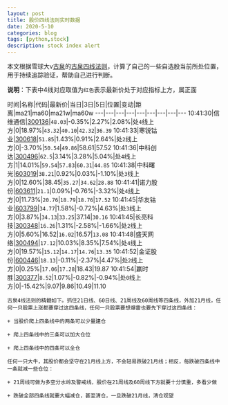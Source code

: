 ```yaml
---
layout: post
title: 股价四线法则实时数据
date: 2020-5-10
categories: blog
tags: [python,stock]
description: stock index alert
---
```



本文根据雪球大v[古泉](https://xueqiu.com/u/7148646888)的[古泉四线法则](https://xueqiu.com/7148646888/130498192)，计算了自己的一些自选股当前所处位置，用于持续追踪验证，帮助自己进行判断。

**说明**：下表中4线对应取值为`红色`表示最新价处于对应指标上方，属正面

时间|名称|代码|最新价|当日|3日|5日|位置|变动|距离|ma21|ma60|ma21w|ma60w
---|---|---|---|---|---|---|---|---
10:41:30|信维通信|[300136](https://xueqiu.com/S/SZ300136)|`48.03`|-0.35%|2.27%|2.08%|处`4`线上方|0|18.97%|`43.32`|`40.10`|`42.32`|`36.39`
10:41:33|寒锐钴业|[300618](https://xueqiu.com/S/SZ300618)|`51.85`|1.43%|0.91%|2.64%|处`2`线上方|0|-3.70%|`50.54`|`49.86`|58.61|57.52
10:41:36|中科创达|[300496](https://xueqiu.com/S/SZ300496)|`62.5`|3.14%|3.28%|5.04%|处`4`线上方|1|14.01%|`59.54`|`57.83`|`60.31`|`44.85`
10:41:38|中科曙光|[603019](https://xueqiu.com/S/SH603019)|`38.21`|0.92%|0.03%|-1.10%|处`3`线上方|0|12.60%|38.45|`35.27`|`34.62`|`28.88`
10:41:41|诺力股份|[603611](https://xueqiu.com/S/SH603611)|`21.1`|0.09%|-0.76%|-3.32%|处`4`线上方|0|11.73%|`20.76`|`18.79`|`18.76`|`17.52`
10:41:45|华友钴业|[603799](https://xueqiu.com/S/SH603799)|`34.77`|1.58%|-0.72%|4.63%|处`3`线上方|0|3.87%|`34.13`|`33.25`|37.14|`30.16`
10:41:45|长亮科技|[300348](https://xueqiu.com/S/SZ300348)|`16.26`|1.31%|-2.58%|-1.66%|处`2`线上方|0|5.60%|16.52|`16.02`|16.57|`13.08`
10:41:48|盛天网络|[300494](https://xueqiu.com/S/SZ300494)|`17.12`|10.03%|8.35%|7.54%|处`4`线上方|0|19.57%|`15.12`|`14.17`|`14.76`|`13.35`
10:41:52|金证股份|[600446](https://xueqiu.com/S/SH600446)|`18.13`|-0.11%|-2.37%|4.47%|处`2`线上方|0|0.25%|`17.06`|`17.28`|18.43|19.87
10:41:54|赢时胜|[300377](https://xueqiu.com/S/SZ300377)|`8.52`|1.07%|-0.82%|-0.94%|处`0`线上方|0|-15.42%|9.07|9.86|10.49|11.10

```
古泉4线法则的精髓如下。抓住21日线、60日线、21周线及60周线等四条线，外加21月线，任何一只股票上涨都要穿过这四条线，任何一只股票要想爆雷也要先下穿过这四条线：

+ 当股价爬上四条线中的两条可以少量建仓

+ 爬上四条线中的三条可以加大仓位

+ 爬上四条线中的四条可以全仓

任何一只大牛，其股价都会坚守在21月线上方，不会轻易跌破21月线；相反，每跌破四条线中一条就减一些仓位：

+ 21周线可做为多空分水岭及警戒线，股价在21周线及60周线下方就要十分慎重，多看少做

+ 跌破全部四条线就要大幅减仓，甚至清仓，一旦跌破21月线，清仓观望
```